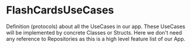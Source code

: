 # FlashCardsUseCases

Definition (protocols) about all the UseCases in our app. These UseCases will be implemented by concrete Classes or Structs. Here we don't need any reference to Repositories as this is a high level feature list of our App.
